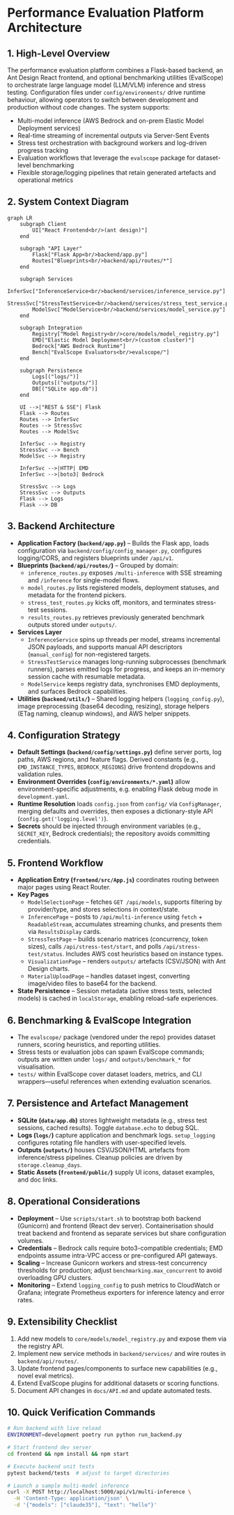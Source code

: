 # Performance Evaluation Platform Architecture

## 1. High-Level Overview
The performance evaluation platform combines a Flask-based backend, an Ant Design React frontend, and optional benchmarking utilities (EvalScope) to orchestrate large language model (LLM/VLM) inference and stress testing. Configuration files under `config/environments/` drive runtime behaviour, allowing operators to switch between development and production without code changes. The system supports:

- Multi-model inference (AWS Bedrock and on-prem Elastic Model Deployment services)
- Real-time streaming of incremental outputs via Server-Sent Events
- Stress test orchestration with background workers and log-driven progress tracking
- Evaluation workflows that leverage the `evalscope` package for dataset-level benchmarking
- Flexible storage/logging pipelines that retain generated artefacts and operational metrics

## 2. System Context Diagram
```mermaid
graph LR
    subgraph Client
        UI["React Frontend<br/>(ant design)"]
    end

    subgraph "API Layer"
        Flask["Flask App<br/>backend/app.py"]
        Routes["Blueprints<br/>backend/api/routes/*"]
    end

    subgraph Services
        InferSvc["InferenceService<br/>backend/services/inference_service.py"]
        StressSvc["StressTestService<br/>backend/services/stress_test_service.py"]
        ModelSvc["ModelService<br/>backend/services/model_service.py"]
    end

    subgraph Integration
        Registry["Model Registry<br/>core/models/model_registry.py"]
        EMD["Elastic Model Deployment<br/>(custom cluster)"]
        Bedrock["AWS Bedrock Runtime"]
        Bench["EvalScope Evaluators<br/>evalscope/"]
    end

    subgraph Persistence
        Logs[("logs/")]
        Outputs[("outputs/")]
        DB[("SQLite app.db")]
    end

    UI -->|"REST & SSE"| Flask
    Flask --> Routes
    Routes --> InferSvc
    Routes --> StressSvc
    Routes --> ModelSvc

    InferSvc --> Registry
    StressSvc --> Bench
    ModelSvc --> Registry

    InferSvc -->|HTTP| EMD
    InferSvc -->|boto3| Bedrock

    StressSvc --> Logs
    StressSvc --> Outputs
    Flask --> Logs
    Flask --> DB
```

## 3. Backend Architecture
- **Application Factory (`backend/app.py`)** – Builds the Flask app, loads configuration via `backend/config/config_manager.py`, configures logging/CORS, and registers blueprints under `/api/v1`.
- **Blueprints (`backend/api/routes/`)** – Grouped by domain:
  - `inference_routes.py` exposes `/multi-inference` with SSE streaming and `/inference` for single-model flows.
  - `model_routes.py` lists registered models, deployment statuses, and metadata for the frontend pickers.
  - `stress_test_routes.py` kicks off, monitors, and terminates stress-test sessions.
  - `results_routes.py` retrieves previously generated benchmark outputs stored under `outputs/`.
- **Services Layer**
  - `InferenceService` spins up threads per model, streams incremental JSON payloads, and supports manual API descriptors (`manual_config`) for non-registered targets.
  - `StressTestService` manages long-running subprocesses (benchmark runners), parses emitted logs for progress, and keeps an in-memory session cache with resumable metadata.
  - `ModelService` keeps registry data, synchronises EMD deployments, and surfaces Bedrock capabilities.
- **Utilities (`backend/utils/`)** – Shared logging helpers (`logging_config.py`), image preprocessing (base64 decoding, resizing), storage helpers (ETag naming, cleanup windows), and AWS helper snippets.

## 4. Configuration Strategy
- **Default Settings (`backend/config/settings.py`)** define server ports, log paths, AWS regions, and feature flags. Derived constants (e.g., `EMD_INSTANCE_TYPES`, `BEDROCK_REGIONS`) drive frontend dropdowns and validation rules.
- **Environment Overrides (`config/environments/*.yaml`)** allow environment-specific adjustments, e.g. enabling Flask debug mode in `development.yaml`.
- **Runtime Resolution** loads `config.json` from `config/` via `ConfigManager`, merging defaults and overrides, then exposes a dictionary-style API (`config.get('logging.level')`).
- **Secrets** should be injected through environment variables (e.g., `SECRET_KEY`, Bedrock credentials); the repository avoids committing credentials.

## 5. Frontend Workflow
- **Application Entry (`frontend/src/App.js`)** coordinates routing between major pages using React Router.
- **Key Pages**
  - `ModelSelectionPage` – fetches `GET /api/models`, supports filtering by provider/type, and stores selections in context/state.
  - `InferencePage` – posts to `/api/multi-inference` using `fetch` + `ReadableStream`, accumulates streaming chunks, and presents them via `ResultsDisplay` cards.
  - `StressTestPage` – builds scenario matrices (concurrency, token sizes), calls `/api/stress-test/start`, and polls `/api/stress-test/status`. Includes AWS cost heuristics based on instance types.
  - `VisualizationPage` – renders `outputs/` artefacts (CSV/JSON) with Ant Design charts.
  - `MaterialUploadPage` – handles dataset ingest, converting image/video files to base64 for the backend.
- **State Persistence** – Session metadata (active stress tests, selected models) is cached in `localStorage`, enabling reload-safe experiences.

## 6. Benchmarking & EvalScope Integration
- The `evalscope/` package (vendored under the repo) provides dataset runners, scoring heuristics, and reporting utilities.
- Stress tests or evaluation jobs can spawn EvalScope commands; outputs are written under `logs/` and `outputs/benchmark_*` for visualisation.
- `tests/` within EvalScope cover dataset loaders, metrics, and CLI wrappers—useful references when extending evaluation scenarios.

## 7. Persistence and Artefact Management
- **SQLite (`data/app.db`)** stores lightweight metadata (e.g., stress test sessions, cached results). Toggle `database.echo` to debug SQL.
- **Logs (`logs/`)** capture application and benchmark logs. `setup_logging` configures rotating file handlers with user-specified levels.
- **Outputs (`outputs/`)** houses CSV/JSON/HTML artefacts from inference/stress pipelines. Cleanup policies are driven by `storage.cleanup_days`.
- **Static Assets (`frontend/public/`)** supply UI icons, dataset examples, and doc links.

## 8. Operational Considerations
- **Deployment** – Use `scripts/start.sh` to bootstrap both backend (Gunicorn) and frontend (React dev server). Containerisation should treat backend and frontend as separate services but share configuration volumes.
- **Credentials** – Bedrock calls require boto3-compatible credentials; EMD endpoints assume intra-VPC access or pre-configured API gateways.
- **Scaling** – Increase Gunicorn workers and stress-test concurrency thresholds for production; adjust `benchmarking.max_concurrent` to avoid overloading GPU clusters.
- **Monitoring** – Extend `logging_config` to push metrics to CloudWatch or Grafana; integrate Prometheus exporters for inference latency and error rates.

## 9. Extensibility Checklist
1. Add new models to `core/models/model_registry.py` and expose them via the registry API.
2. Implement new service methods in `backend/services/` and wire routes in `backend/api/routes/`.
3. Update frontend pages/components to surface new capabilities (e.g., novel eval metrics).
4. Extend EvalScope plugins for additional datasets or scoring functions.
5. Document API changes in `docs/API.md` and update automated tests.

## 10. Quick Verification Commands
```bash
# Run backend with live reload
ENVIRONMENT=development poetry run python run_backend.py

# Start frontend dev server
cd frontend && npm install && npm start

# Execute backend unit tests
pytest backend/tests  # adjust to target directories

# Launch a sample multi-model inference
curl -X POST http://localhost:5000/api/v1/multi-inference \
  -H 'Content-Type: application/json' \
  -d '{"models": ["claude35"], "text": "hello"}'
```
